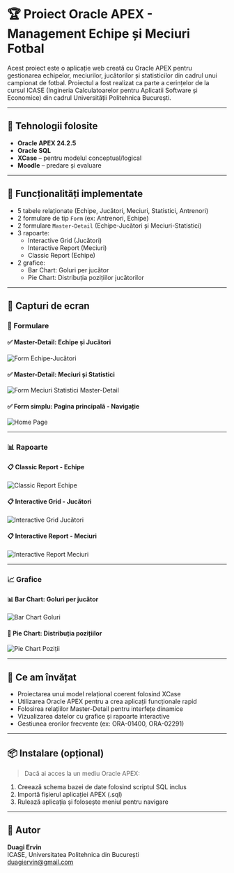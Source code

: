 # 🏆 Proiect Oracle APEX - Management Echipe și Meciuri Fotbal

Acest proiect este o aplicație web creată cu Oracle APEX pentru gestionarea echipelor, meciurilor, jucătorilor și statisticilor din cadrul unui campionat de fotbal. Proiectul a fost realizat ca parte a cerințelor de la cursul ICASE (Ingineria Calculatoarelor pentru Aplicatii Software și Economice) din cadrul Universității Politehnica București.

---

## 🔧 Tehnologii folosite

- **Oracle APEX 24.2.5**
- **Oracle SQL**
- **XCase** – pentru modelul conceptual/logical
- **Moodle** – predare și evaluare

---

## 📁 Funcționalități implementate

- 5 tabele relaționate (Echipe, Jucători, Meciuri, Statistici, Antrenori)
- 2 formulare de tip `Form` (ex: Antrenori, Echipe)
- 2 formulare `Master-Detail` (Echipe-Jucători și Meciuri-Statistici)
- 3 rapoarte:
  - Interactive Grid (Jucători)
  - Interactive Report (Meciuri)
  - Classic Report (Echipe)
- 2 grafice:
  - Bar Chart: Goluri per jucător
  - Pie Chart: Distribuția pozițiilor jucătorilor

---

## 📸 Capturi de ecran

### 🧩 Formulare

#### ✅ Master-Detail: Echipe și Jucători
![Form Echipe-Jucători](https://i.imgur.com/EtBXbKN.png)
#### ✅ Master-Detail: Meciuri și Statistici
![Form Meciuri Statistici Master-Detail](./screenshots/form_meciuri_statistici_masterdetail.png)

#### ✅ Form simplu: Pagina principală - Navigație
![Home Page](./screenshots/home_form_main.png)

---

### 📊 Rapoarte

#### 📋 Classic Report - Echipe
![Classic Report Echipe](./screenshots/classic_report_echipe.png)

#### 📋 Interactive Grid - Jucători
![Interactive Grid Jucători](./screenshots/interactive_grid_jucatori.png)

#### 📋 Interactive Report - Meciuri
![Interactive Report Meciuri](./screenshots/interactive_report_meciuri.png)

---

### 📈 Grafice

#### 📊 Bar Chart: Goluri per jucător
![Bar Chart Goluri](./screenshots/chart_goluri_jucator.png)

#### 🥧 Pie Chart: Distribuția pozițiilor
![Pie Chart Poziții](./screenshots/chart_pie_pozitii.png)

---

## 🧠 Ce am învățat

- Proiectarea unui model relațional coerent folosind XCase
- Utilizarea Oracle APEX pentru a crea aplicații funcționale rapid
- Folosirea relațiilor Master-Detail pentru interfețe dinamice
- Vizualizarea datelor cu grafice și rapoarte interactive
- Gestiunea erorilor frecvente (ex: ORA-01400, ORA-02291)

---

## 📦 Instalare (opțional)

> Dacă ai acces la un mediu Oracle APEX:
1. Creează schema bazei de date folosind scriptul SQL inclus
2. Importă fișierul aplicației APEX (.sql)
3. Rulează aplicația și folosește meniul pentru navigare

---

## 📄 Autor

**Duagi Ervin**  
ICASE, Universitatea Politehnica din București  
[duagiervin@gmail.com](mailto:duagiervin@gmail.com)
